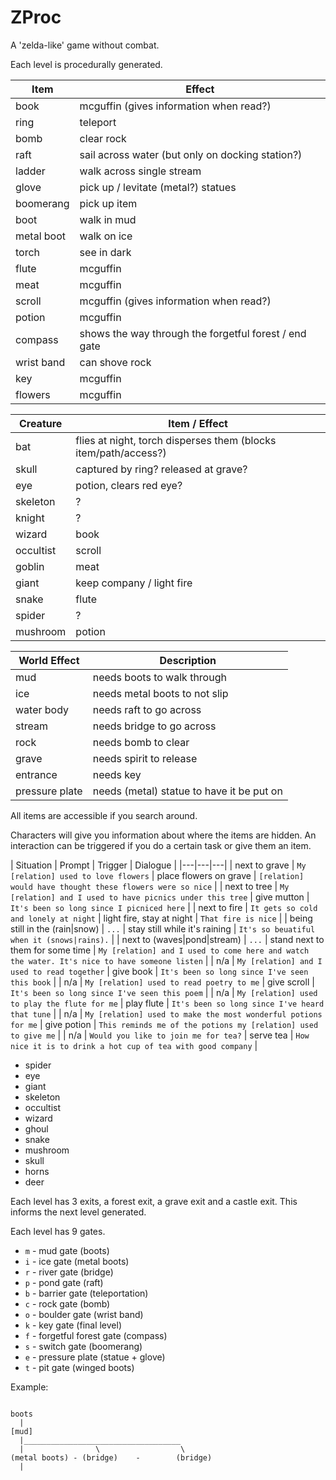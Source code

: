 ZProc
===

A 'zelda-like' game without combat.

Each level is procedurally generated.

| Item | Effect |
|---|---|
| book | mcguffin (gives information when read?) |
| ring | teleport |
| bomb | clear rock |
| raft | sail across water (but only on docking station?) |
| ladder | walk across single stream |
| glove | pick up / levitate (metal?) statues |
| boomerang | pick up item |
| boot | walk in mud |
| metal boot | walk on ice |
| torch | see in dark |
| flute | mcguffin |
| meat | mcguffin |
| scroll | mcguffin (gives information when read?) |
| potion | mcguffin |
| compass | shows the way through the forgetful forest / end gate |
| wrist band | can shove rock |
| key | mcguffin |
| flowers | mcguffin |


| Creature | Item / Effect |
|---|---|
| bat | flies at night, torch disperses them (blocks item/path/access?) |
| skull | captured by ring? released at grave? |
| eye | potion, clears red eye? |
| skeleton | ? |
| knight | ? |
| wizard | book |
| occultist | scroll |
| goblin | meat |
| giant | keep company / light fire |
| snake | flute |
| spider | ? |
| mushroom | potion |

| World Effect | Description |
|---|---|
| mud | needs boots to walk through |
| ice | needs metal boots to not slip |
| water body | needs raft to go across |
| stream | needs bridge to go across |
| rock | needs bomb to clear |
| grave | needs spirit to release |
| entrance | needs key |
| pressure plate | needs (metal) statue to have it be put on |

All items are accessible if you search around.

Characters will give you information about
where the items are hidden.
An interaction can be triggered if you do a certain task or
give them an item.

| Situation | Prompt | Trigger | Dialogue |
|---|---|---|
| next to grave | `My [relation] used to love flowers` | place flowers on grave | `[relation] would have thought these flowers were so nice` |
| next to tree | `My [relation] and I used to have picnics under this tree` | give mutton | `It's been so long since I picniced here` |
| next to fire | `It gets so cold and lonely at night` | light fire, stay at night | `That fire is nice` |
| being still in the (rain|snow) | `...` | stay still while it's raining | `It's so beuatiful when it (snows|rains).` |
| next to (waves|pond|stream) | `...` | stand next to them for some time | `My [relation] and I used to come here and watch the water. It's nice to have someone listen` | 
| n/a | `My [relation] and I used to read together` | give book | `It's been so long since I've seen this book` |
| n/a | `My [relation] used to read poetry to me` | give scroll | `It's been so long since I've seen this poem` |
| n/a | `My [relation] used to play the flute for me` | play flute | `It's been so long since I've heard that tune` |
| n/a | `My [relation] used to make the most wonderful potions for me` | give potion | `This reminds me of the potions my [relation] used to give me` |
| n/a | `Would you like to join me for tea?` | serve tea | `How nice it is to drink a hot cup of tea with good company` |

* spider
* eye
* giant
* skeleton
* occultist
* wizard
* ghoul
* snake
* mushroom
* skull
* horns
* deer


Each level has 3 exits, a forest exit, a grave exit and a castle exit.
This informs the next level generated.

Each level has 9 gates.

* `m` - mud gate (boots)
* `i` - ice gate (metal boots)
* `r` - river gate (bridge)
* `p` - pond gate (raft)
* `b` - barrier gate (teleportation)
* `c` - rock gate (bomb)
* `o` - boulder gate (wrist band)
* `k` - key gate (final level)
* `f` - forgetful forest gate (compass)
* `s` - switch gate (boomerang)
* `e` - pressure plate (statue + glove)
* `t` - pit gate (winged boots)

Example:


```

boots
  |
[mud]
  |___________________________________
  |                \                  \
(metal boots) - (bridge)    -        (bridge)
  |


```


